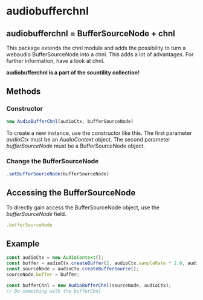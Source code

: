 # audiobufferchnl
## audiobufferchnl = BufferSourceNode + chnl

This package extends the chnl module and adds the possibility to turn a webaudio BufferSourceNode into a chnl.
This adds a lot of advantages. For further information, have a look at chnl.

__audiobufferchnl is a part of the sountility collection!__

## Methods

### Constructor
```javascript
new AudioBufferChnl(audioCtx, bufferSourceNode)
```

To create a new instance, use the constructor like this.
The first parameter _audioCtx_ must be an _AudioContext_ object.
The second parameter _bufferSourceNode_ must be a BufferSourceNode object.

### Change the BufferSourceNode
```javascript
.setBufferSourceNode(bufferSourceNode)
```

## Accessing the BufferSourceNode
To directly gain access the BufferSourceNode object, use the _bufferSourceNode_ field.

```javascript
.bufferSourceNode
```

## Example
```javascript
const audioCtx = new AudioContext();
const buffer = audioCtx.createBuffer(2, audioCtx.sampleRate * 2.0, audioCtx.sampleRate);
const sourceNode = audioCtx.createBufferSource();
sourceNode.buffer = buffer;

const bufferChnl = new AudioBufferChnl(sourceNode, audioCtx);
// Do something with the bufferChnl
```
